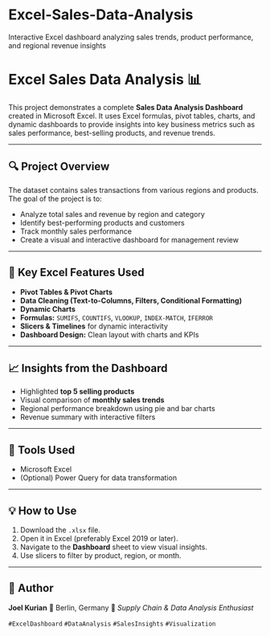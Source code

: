 # Excel-Sales-Data-Analysis
Interactive Excel dashboard analyzing sales trends, product performance, and regional revenue insights
# Excel Sales Data Analysis 📊

This project demonstrates a complete **Sales Data Analysis Dashboard** created in Microsoft Excel. It uses Excel formulas, pivot tables, charts, and dynamic dashboards to provide insights into key business metrics such as sales performance, best-selling products, and revenue trends.

---

## 🔍 Project Overview

The dataset contains sales transactions from various regions and products.
The goal of the project is to:

* Analyze total sales and revenue by region and category
* Identify best-performing products and customers
* Track monthly sales performance
* Create a visual and interactive dashboard for management review

---

## 🧠 Key Excel Features Used

* **Pivot Tables & Pivot Charts**
* **Data Cleaning (Text-to-Columns, Filters, Conditional Formatting)**
* **Dynamic Charts**
* **Formulas:** `SUMIFS`, `COUNTIFS`, `VLOOKUP`, `INDEX-MATCH`, `IFERROR`
* **Slicers & Timelines** for dynamic interactivity
* **Dashboard Design:** Clean layout with charts and KPIs

---

## 📈 Insights from the Dashboard

* Highlighted **top 5 selling products**
* Visual comparison of **monthly sales trends**
* Regional performance breakdown using pie and bar charts
* Revenue summary with interactive filters

---

## 🧰 Tools Used

* Microsoft Excel
* (Optional) Power Query for data transformation

---

## 💡 How to Use

1. Download the `.xlsx` file.
2. Open it in Excel (preferably Excel 2019 or later).
3. Navigate to the **Dashboard** sheet to view visual insights.
4. Use slicers to filter by product, region, or month.

---

## 🌟 Author

**Joel Kurian**
📍 Berlin, Germany
💼 *Supply Chain & Data Analysis Enthusiast*

`#ExcelDashboard` `#DataAnalysis` `#SalesInsights` `#Visualization`
